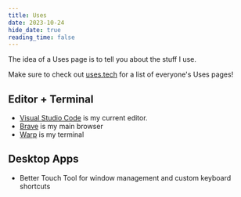 ```yaml
---
title: Uses
date: 2023-10-24
hide_date: true
reading_time: false
---
```


The idea of a Uses page is to tell you about the stuff I use.

Make sure to check out [uses.tech](https://uses.tech/) for a list of everyone's Uses pages!

## Editor + Terminal

- [Visual Studio Code](https://code.visualstudio.com/) is my current editor.
- [Brave](https://brave.com/) is my main browser
- [Warp](https://www.warp.dev/) is my terminal

## Desktop Apps

- Better Touch Tool for window management and custom keyboard shortcuts
